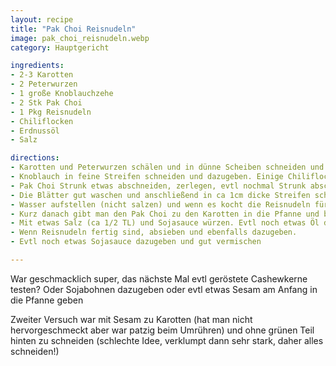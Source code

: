 ```yaml
---
layout: recipe
title: "Pak Choi Reisnudeln"
image: pak_choi_reisnudeln.webp
category: Hauptgericht

ingredients:
- 2-3 Karotten
- 2 Peterwurzen
- 1 große Knoblauchzehe
- 2 Stk Pak Choi
- 1 Pkg Reisnudeln
- Chiliflocken
- Erdnussöl
- Salz

directions:
- Karotten und Peterwurzen schälen und in dünne Scheiben schneiden und in etwas Erdnussöl scharf anbraten.
- Knoblauch in feine Streifen schneiden und dazugeben. Einige Chiliflocken dazugeben und gut vermischen.
- Pak Choi Strunk etwas abschneiden, zerlegen, evtl nochmal Strunk abschneiden bis alle einzelnen Blätter runtergelöst sind.
- Die Blätter gut waschen und anschließend in ca 1cm dicke Streifen schneiden (nächstes Mal der Länge nach probieren, außer das Grüne, das weiterhin separat schneiden)
- Wasser aufstellen (nicht salzen) und wenn es kocht die Reisnudeln für ca 4min reingeben.
- Kurz danach gibt man den Pak Choi zu den Karotten in die Pfanne und brät ihn paar Minuten scharf an.
- Mit etwas Salz (ca 1/2 TL) und Sojasauce würzen. Evtl noch etwas Öl dazugeben
- Wenn Reisnudeln fertig sind, absieben und ebenfalls dazugeben.
- Evtl noch etwas Sojasauce dazugeben und gut vermischen

---
```


War geschmacklich super, das nächste Mal evtl geröstete Cashewkerne testen? Oder Sojabohnen dazugeben oder evtl etwas Sesam am Anfang in die Pfanne geben

Zweiter Versuch war mit Sesam zu Karotten (hat man nicht hervorgeschmeckt aber war patzig beim Umrühren) und ohne grünen Teil hinten zu schneiden (schlechte Idee, verklumpt dann sehr stark, daher alles schneiden!)